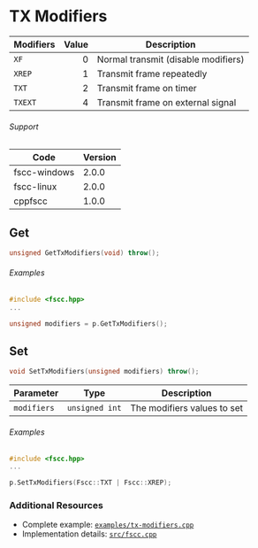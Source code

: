 # TX Modifiers

| Modifiers | Value | Description |
| --------- | -----:| ----------- |
| `XF` | 0 | Normal transmit (disable modifiers) |
| `XREP` | 1 | Transmit frame repeatedly |
| `TXT` | 2 | Transmit frame on timer |
| `TXEXT` | 4 | Transmit frame on external signal |

###### Support
| Code | Version |
| ---- | ------- |
| fscc-windows | 2.0.0 |
| fscc-linux | 2.0.0 |
| cppfscc | 1.0.0 |


## Get
```c++
unsigned GetTxModifiers(void) throw();
```

###### Examples
```c++
#include <fscc.hpp>
...

unsigned modifiers = p.GetTxModifiers();
```


## Set
```c++
void SetTxModifiers(unsigned modifiers) throw();
```

| Parameter | Type | Description |
| --------- | ---- | ----------- |
| `modifiers` | `unsigned int` | The modifiers values to set |

###### Examples
```c++
#include <fscc.hpp>
...

p.SetTxModifiers(Fscc::TXT | Fscc::XREP);
```


### Additional Resources
- Complete example: [`examples/tx-modifiers.cpp`](../examples/tx-modifiers.cpp)
- Implementation details: [`src/fscc.cpp`](../src/fscc.cpp)